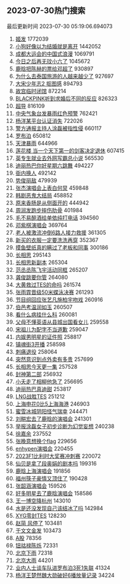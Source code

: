## 2023-07-30热门搜索 
最后更新时间 2023-07-30 05:19:06.694073 
1. [姬发](https://s.weibo.com/weibo?q=%E5%A7%AC%E5%8F%91&t=31&band_rank=1&Refer=top) 1772039
1. [小狗好像以为结婚就是离开](https://s.weibo.com/weibo?q=%23%E5%B0%8F%E7%8B%97%E5%A5%BD%E5%83%8F%E4%BB%A5%E4%B8%BA%E7%BB%93%E5%A9%9A%E5%B0%B1%E6%98%AF%E7%A6%BB%E5%BC%80%23&t=31&band_rank=2&Refer=top) 1442052
1. [成都大运会的中国式浪漫](https://s.weibo.com/weibo?q=%23%E6%88%90%E9%83%BD%E5%A4%A7%E8%BF%90%E4%BC%9A%E7%9A%84%E4%B8%AD%E5%9B%BD%E5%BC%8F%E6%B5%AA%E6%BC%AB%23&t=31&band_rank=3&Refer=top) 1069791
1. [今日之后再无玟小六了](https://s.weibo.com/weibo?q=%23%E4%BB%8A%E6%97%A5%E4%B9%8B%E5%90%8E%E5%86%8D%E6%97%A0%E7%8E%9F%E5%B0%8F%E5%85%AD%E4%BA%86%23&t=31&band_rank=4&Refer=top) 1045672
1. [鹿晗把陈赫的票给邓超了](https://s.weibo.com/weibo?q=%23%E9%B9%BF%E6%99%97%E6%8A%8A%E9%99%88%E8%B5%AB%E7%9A%84%E7%A5%A8%E7%BB%99%E9%82%93%E8%B6%85%E4%BA%86%23&t=31&band_rank=5&Refer=top) 930897
1. [为什么去泰国旅游的人越来越少了](https://s.weibo.com/weibo?q=%23%E4%B8%BA%E4%BB%80%E4%B9%88%E5%8E%BB%E6%B3%B0%E5%9B%BD%E6%97%85%E6%B8%B8%E7%9A%84%E4%BA%BA%E8%B6%8A%E6%9D%A5%E8%B6%8A%E5%B0%91%E4%BA%86%23&t=31&band_rank=6&Refer=top) 927697
1. [大宋少年志2 抠图感](https://s.weibo.com/weibo?q=%E5%A4%A7%E5%AE%8B%E5%B0%91%E5%B9%B4%E5%BF%972%20%E6%8A%A0%E5%9B%BE%E6%84%9F&t=31&band_rank=15&Refer=top) 894793
1. [故宫临时闭馆](https://s.weibo.com/weibo?q=%23%E6%95%85%E5%AE%AB%E4%B8%B4%E6%97%B6%E9%97%AD%E9%A6%86%23&t=31&band_rank=7&Refer=top) 872214
1. [BLACKPINK听到求婚后不同的反应](https://s.weibo.com/weibo?q=%23BLACKPINK%E5%90%AC%E5%88%B0%E6%B1%82%E5%A9%9A%E5%90%8E%E4%B8%8D%E5%90%8C%E7%9A%84%E5%8F%8D%E5%BA%94%23&t=31&band_rank=8&Refer=top) 826323
1. [超导](https://s.weibo.com/weibo?q=%E8%B6%85%E5%AF%BC&t=31&band_rank=9&Refer=top) 816109
1. [中央气象台发暴雨红色预警](https://s.weibo.com/weibo?q=%23%E4%B8%AD%E5%A4%AE%E6%B0%94%E8%B1%A1%E5%8F%B0%E5%8F%91%E6%9A%B4%E9%9B%A8%E7%BA%A2%E8%89%B2%E9%A2%84%E8%AD%A6%23&t=31&band_rank=10&Refer=top) 762421
1. [杨洋某平台认证消失](https://s.weibo.com/weibo?q=%23%E6%9D%A8%E6%B4%8B%E6%9F%90%E5%B9%B3%E5%8F%B0%E8%AE%A4%E8%AF%81%E6%B6%88%E5%A4%B1%23&t=31&band_rank=11&Refer=top) 722026
1. [警方通报主持人涂磊被指性侵](https://s.weibo.com/weibo?q=%23%E8%AD%A6%E6%96%B9%E9%80%9A%E6%8A%A5%E4%B8%BB%E6%8C%81%E4%BA%BA%E6%B6%82%E7%A3%8A%E8%A2%AB%E6%8C%87%E6%80%A7%E4%BE%B5%23&t=31&band_rank=12&Refer=top) 660117
1. [罗布泊](https://s.weibo.com/weibo?q=%E7%BD%97%E5%B8%83%E6%B3%8A&t=31&band_rank=13&Refer=top) 650812
1. [天津暴雨](https://s.weibo.com/weibo?q=%23%E5%A4%A9%E6%B4%A5%E6%9A%B4%E9%9B%A8%23&t=31&band_rank=24&Refer=top) 644966
1. [莲花楼 当一个天下第一的剑客决定退休](https://s.weibo.com/weibo?q=%E8%8E%B2%E8%8A%B1%E6%A5%BC%20%E5%BD%93%E4%B8%80%E4%B8%AA%E5%A4%A9%E4%B8%8B%E7%AC%AC%E4%B8%80%E7%9A%84%E5%89%91%E5%AE%A2%E5%86%B3%E5%AE%9A%E9%80%80%E4%BC%91&t=31&band_rank=44&Refer=top) 607415
1. [英专生就业去外网写霸总小说](https://s.weibo.com/weibo?q=%23%E8%8B%B1%E4%B8%93%E7%94%9F%E5%B0%B1%E4%B8%9A%E5%8E%BB%E5%A4%96%E7%BD%91%E5%86%99%E9%9C%B8%E6%80%BB%E5%B0%8F%E8%AF%B4%23&t=31&band_rank=14&Refer=top) 565530
1. [迪丽热巴你好星期六跳舞](https://s.weibo.com/weibo?q=%23%E8%BF%AA%E4%B8%BD%E7%83%AD%E5%B7%B4%E4%BD%A0%E5%A5%BD%E6%98%9F%E6%9C%9F%E5%85%AD%E8%B7%B3%E8%88%9E%23&t=31&band_rank=15&Refer=top) 494227
1. [衙内换人](https://s.weibo.com/weibo?q=%E8%A1%99%E5%86%85%E6%8D%A2%E4%BA%BA&t=31&band_rank=16&Refer=top) 492142
1. [势俊丽敌](https://s.weibo.com/weibo?q=%E5%8A%BF%E4%BF%8A%E4%B8%BD%E6%95%8C&t=31&band_rank=22&Refer=top) 479939
1. [张杰演唱会上表白何炅](https://s.weibo.com/weibo?q=%23%E5%BC%A0%E6%9D%B0%E6%BC%94%E5%94%B1%E4%BC%9A%E4%B8%8A%E8%A1%A8%E7%99%BD%E4%BD%95%E7%82%85%23&t=31&band_rank=17&Refer=top) 459848
1. [韩剧恶鬼大结局](https://s.weibo.com/weibo?q=%23%E9%9F%A9%E5%89%A7%E6%81%B6%E9%AC%BC%E5%A4%A7%E7%BB%93%E5%B1%80%23&t=31&band_rank=18&Refer=top) 458852
1. [原来香肠是从侧面开的](https://s.weibo.com/weibo?q=%23%E5%8E%9F%E6%9D%A5%E9%A6%99%E8%82%A0%E6%98%AF%E4%BB%8E%E4%BE%A7%E9%9D%A2%E5%BC%80%E7%9A%84%23&t=31&band_rank=19&Refer=top) 444942
1. [周润发跑步摔伤肋骨](https://s.weibo.com/weibo?q=%23%E5%91%A8%E6%B6%A6%E5%8F%91%E8%B7%91%E6%AD%A5%E6%91%94%E4%BC%A4%E8%82%8B%E9%AA%A8%23&t=31&band_rank=20&Refer=top) 401984
1. [毛不易醉酒给单依纯打电话](https://s.weibo.com/weibo?q=%23%E6%AF%9B%E4%B8%8D%E6%98%93%E9%86%89%E9%85%92%E7%BB%99%E5%8D%95%E4%BE%9D%E7%BA%AF%E6%89%93%E7%94%B5%E8%AF%9D%23&t=31&band_rank=21&Refer=top) 394560
1. [邓紫棋演唱会](https://s.weibo.com/weibo?q=%E9%82%93%E7%B4%AB%E6%A3%8B%E6%BC%94%E5%94%B1%E4%BC%9A&t=31&band_rank=28&Refer=top) 369764
1. [老人被激流冲倒6路人接力救援](https://s.weibo.com/weibo?q=%23%E8%80%81%E4%BA%BA%E8%A2%AB%E6%BF%80%E6%B5%81%E5%86%B2%E5%80%926%E8%B7%AF%E4%BA%BA%E6%8E%A5%E5%8A%9B%E6%95%91%E6%8F%B4%23&t=31&band_rank=49&Refer=top) 361305
1. [新买的衣服一定要洗洗再穿](https://s.weibo.com/weibo?q=%23%E6%96%B0%E4%B9%B0%E7%9A%84%E8%A1%A3%E6%9C%8D%E4%B8%80%E5%AE%9A%E8%A6%81%E6%B4%97%E6%B4%97%E5%86%8D%E7%A9%BF%23&t=31&band_rank=23&Refer=top) 352367
1. [摸鱼壁纸真的瞒过了老板和同事](https://s.weibo.com/weibo?q=%23%E6%91%B8%E9%B1%BC%E5%A3%81%E7%BA%B8%E7%9C%9F%E7%9A%84%E7%9E%92%E8%BF%87%E4%BA%86%E8%80%81%E6%9D%BF%E5%92%8C%E5%90%8C%E4%BA%8B%23&t=31&band_rank=25&Refer=top) 300186
1. [长相思](https://s.weibo.com/weibo?q=%E9%95%BF%E7%9B%B8%E6%80%9D&t=31&band_rank=33&Refer=top) 295143
1. [长相思新副本](https://s.weibo.com/weibo?q=%23%E9%95%BF%E7%9B%B8%E6%80%9D%E6%96%B0%E5%89%AF%E6%9C%AC%23&t=31&band_rank=26&Refer=top) 265304
1. [范丞丞陈飞宇活动同框](https://s.weibo.com/weibo?q=%23%E8%8C%83%E4%B8%9E%E4%B8%9E%E9%99%88%E9%A3%9E%E5%AE%87%E6%B4%BB%E5%8A%A8%E5%90%8C%E6%A1%86%23&t=31&band_rank=27&Refer=top) 265207
1. [龚俊跳要你管](https://s.weibo.com/weibo?q=%23%E9%BE%9A%E4%BF%8A%E8%B7%B3%E8%A6%81%E4%BD%A0%E7%AE%A1%23&t=31&band_rank=28&Refer=top) 264080
1. [大黄救过TES的命吗](https://s.weibo.com/weibo?q=%E5%A4%A7%E9%BB%84%E6%95%91%E8%BF%87TES%E7%9A%84%E5%91%BD%E5%90%97&t=31&band_rank=29&Refer=top) 261574
1. [张雨霏晋级50米蝶泳决赛](https://s.weibo.com/weibo?q=%23%E5%BC%A0%E9%9B%A8%E9%9C%8F%E6%99%8B%E7%BA%A750%E7%B1%B3%E8%9D%B6%E6%B3%B3%E5%86%B3%E8%B5%9B%23&t=31&band_rank=30&Refer=top) 261293
1. [节目组回应张艺凡施柏宇吻戏](https://s.weibo.com/weibo?q=%23%E8%8A%82%E7%9B%AE%E7%BB%84%E5%9B%9E%E5%BA%94%E5%BC%A0%E8%89%BA%E5%87%A1%E6%96%BD%E6%9F%8F%E5%AE%87%E5%90%BB%E6%88%8F%23&t=31&band_rank=31&Refer=top) 260916
1. [伯邑考温润如玉](https://s.weibo.com/weibo?q=%E4%BC%AF%E9%82%91%E8%80%83%E6%B8%A9%E6%B6%A6%E5%A6%82%E7%8E%89&t=31&band_rank=32&Refer=top) 260507
1. [看什么病挂什么科](https://s.weibo.com/weibo?q=%23%E7%9C%8B%E4%BB%80%E4%B9%88%E7%97%85%E6%8C%82%E4%BB%80%E4%B9%88%E7%A7%91%23&t=31&band_rank=34&Refer=top) 260081
1. [父母不懂英语从县城出国看女儿](https://s.weibo.com/weibo?q=%23%E7%88%B6%E6%AF%8D%E4%B8%8D%E6%87%82%E8%8B%B1%E8%AF%AD%E4%BB%8E%E5%8E%BF%E5%9F%8E%E5%87%BA%E5%9B%BD%E7%9C%8B%E5%A5%B3%E5%84%BF%23&t=31&band_rank=35&Refer=top) 259558
1. [宋祖儿为配字不当道歉](https://s.weibo.com/weibo?q=%23%E5%AE%8B%E7%A5%96%E5%84%BF%E4%B8%BA%E9%85%8D%E5%AD%97%E4%B8%8D%E5%BD%93%E9%81%93%E6%AD%89%23&t=31&band_rank=36&Refer=top) 259047
1. [内娱男明星的证件照](https://s.weibo.com/weibo?q=%23%E5%86%85%E5%A8%B1%E7%94%B7%E6%98%8E%E6%98%9F%E7%9A%84%E8%AF%81%E4%BB%B6%E7%85%A7%23&t=31&band_rank=37&Refer=top) 258817
1. [镇魂街3开播](https://s.weibo.com/weibo?q=%23%E9%95%87%E9%AD%82%E8%A1%973%E5%BC%80%E6%92%AD%23&t=31&band_rank=38&Refer=top) 258598
1. [刺痛退役](https://s.weibo.com/weibo?q=%23%E5%88%BA%E7%97%9B%E9%80%80%E5%BD%B9%23&t=31&band_rank=39&Refer=top) 258064
1. [突然意识到点外卖有多贵](https://s.weibo.com/weibo?q=%23%E7%AA%81%E7%84%B6%E6%84%8F%E8%AF%86%E5%88%B0%E7%82%B9%E5%A4%96%E5%8D%96%E6%9C%89%E5%A4%9A%E8%B4%B5%23&t=31&band_rank=40&Refer=top) 257699
1. [长相思今天更一集](https://s.weibo.com/weibo?q=%23%E9%95%BF%E7%9B%B8%E6%80%9D%E4%BB%8A%E5%A4%A9%E6%9B%B4%E4%B8%80%E9%9B%86%23&t=31&band_rank=41&Refer=top) 257528
1. [封神第二部](https://s.weibo.com/weibo?q=%E5%B0%81%E7%A5%9E%E7%AC%AC%E4%BA%8C%E9%83%A8&t=31&band_rank=42&Refer=top) 256932
1. [小夭走了相柳他急了](https://s.weibo.com/weibo?q=%23%E5%B0%8F%E5%A4%AD%E8%B5%B0%E4%BA%86%E7%9B%B8%E6%9F%B3%E4%BB%96%E6%80%A5%E4%BA%86%23&t=31&band_rank=43&Refer=top) 256695
1. [迪丽热巴真迪甜](https://s.weibo.com/weibo?q=%23%E8%BF%AA%E4%B8%BD%E7%83%AD%E5%B7%B4%E7%9C%9F%E8%BF%AA%E7%94%9C%23&t=31&band_rank=45&Refer=top) 253817
1. [LNG战胜TES](https://s.weibo.com/weibo?q=%23LNG%E6%88%98%E8%83%9CTES%23&t=31&band_rank=46&Refer=top) 251212
1. [上海申花0比5上海海港](https://s.weibo.com/weibo?q=%23%E4%B8%8A%E6%B5%B7%E7%94%B3%E8%8A%B10%E6%AF%945%E4%B8%8A%E6%B5%B7%E6%B5%B7%E6%B8%AF%23&t=31&band_rank=47&Refer=top) 246903
1. [蜜雪冰城阴阳怪气瑞幸](https://s.weibo.com/weibo?q=%23%E8%9C%9C%E9%9B%AA%E5%86%B0%E5%9F%8E%E9%98%B4%E9%98%B3%E6%80%AA%E6%B0%94%E7%91%9E%E5%B9%B8%23&t=31&band_rank=48&Refer=top) 244471
1. [刘畊宏去了鹿晗的演唱会](https://s.weibo.com/weibo?q=%23%E5%88%98%E7%95%8A%E5%AE%8F%E5%8E%BB%E4%BA%86%E9%B9%BF%E6%99%97%E7%9A%84%E6%BC%94%E5%94%B1%E4%BC%9A%23&t=31&band_rank=17&Refer=top) 241301
1. [举报涂磊女子初步诊断为幻觉妄想](https://s.weibo.com/weibo?q=%23%E4%B8%BE%E6%8A%A5%E6%B6%82%E7%A3%8A%E5%A5%B3%E5%AD%90%E5%88%9D%E6%AD%A5%E8%AF%8A%E6%96%AD%E4%B8%BA%E5%B9%BB%E8%A7%89%E5%A6%84%E6%83%B3%23&t=31&band_rank=49&Refer=top) 240238
1. [徐嘉余](https://s.weibo.com/weibo?q=%E5%BE%90%E5%98%89%E4%BD%99&t=31&band_rank=50&Refer=top) 237552
1. [张晚意想换个flag](https://s.weibo.com/weibo?q=%23%E5%BC%A0%E6%99%9A%E6%84%8F%E6%83%B3%E6%8D%A2%E4%B8%AAflag%23&t=31&band_rank=37&Refer=top) 229656
1. [enhypen演唱会](https://s.weibo.com/weibo?q=enhypen%E6%BC%94%E5%94%B1%E4%BC%9A&t=31&band_rank=43&Refer=top) 220455
1. [2023F1比利时大奖赛冲刺赛](https://s.weibo.com/weibo?q=%232023F1%E6%AF%94%E5%88%A9%E6%97%B6%E5%A4%A7%E5%A5%96%E8%B5%9B%E5%86%B2%E5%88%BA%E8%B5%9B%23&t=31&band_rank=48&Refer=top) 220072
1. [仙贝是拿了段奥娟的剧本吗](https://s.weibo.com/weibo?q=%23%E4%BB%99%E8%B4%9D%E6%98%AF%E6%8B%BF%E4%BA%86%E6%AE%B5%E5%A5%A5%E5%A8%9F%E7%9A%84%E5%89%A7%E6%9C%AC%E5%90%97%23&t=31&band_rank=42&Refer=top) 199316
1. [鹿晗上海演唱会](https://s.weibo.com/weibo?q=%23%E9%B9%BF%E6%99%97%E4%B8%8A%E6%B5%B7%E6%BC%94%E5%94%B1%E4%BC%9A%23&t=31&band_rank=8&Refer=top) 191856
1. [福州筷子豪情又顶住了](https://s.weibo.com/weibo?q=%23%E7%A6%8F%E5%B7%9E%E7%AD%B7%E5%AD%90%E8%B1%AA%E6%83%85%E5%8F%88%E9%A1%B6%E4%BD%8F%E4%BA%86%23&t=31&band_rank=50&Refer=top) 190428
1. [张韶涵演唱会](https://s.weibo.com/weibo?q=%E5%BC%A0%E9%9F%B6%E6%B6%B5%E6%BC%94%E5%94%B1%E4%BC%9A&t=31&band_rank=43&Refer=top) 159526
1. [好多明星去了鹿晗演唱会](https://s.weibo.com/weibo?q=%23%E5%A5%BD%E5%A4%9A%E6%98%8E%E6%98%9F%E5%8E%BB%E4%BA%86%E9%B9%BF%E6%99%97%E6%BC%94%E5%94%B1%E4%BC%9A%23&t=31&band_rank=4&Refer=top) 158586
1. [王一博空降杭州](https://s.weibo.com/weibo?q=%23%E7%8E%8B%E4%B8%80%E5%8D%9A%E7%A9%BA%E9%99%8D%E6%9D%AD%E5%B7%9E%23&t=31&band_rank=43&Refer=top) 143010
1. [水是还没发现自己该结冰了吗](https://s.weibo.com/weibo?q=%E6%B0%B4%E6%98%AF%E8%BF%98%E6%B2%A1%E5%8F%91%E7%8E%B0%E8%87%AA%E5%B7%B1%E8%AF%A5%E7%BB%93%E5%86%B0%E4%BA%86%E5%90%97&t=31&band_rank=50&Refer=top) 142984
1. [XYG零封TES](https://s.weibo.com/weibo?q=%23XYG%E9%9B%B6%E5%B0%81TES%23&t=31&band_rank=48&Refer=top) 128230
1. [赵简 风停了](https://s.weibo.com/weibo?q=%E8%B5%B5%E7%AE%80%20%E9%A3%8E%E5%81%9C%E4%BA%86&t=31&band_rank=42&Refer=top) 103481
1. [于文文金发](https://s.weibo.com/weibo?q=%23%E4%BA%8E%E6%96%87%E6%96%87%E9%87%91%E5%8F%91%23&t=31&band_rank=46&Refer=top) 103473
1. [A股](https://s.weibo.com/weibo?q=A%E8%82%A1&t=31&band_rank=46&Refer=top) 78356
1. [钮祜禄陈烁](https://s.weibo.com/weibo?q=%E9%92%AE%E7%A5%9C%E7%A6%84%E9%99%88%E7%83%81&t=31&band_rank=45&Refer=top) 72331
1. [北京下雨](https://s.weibo.com/weibo?q=%23%E5%8C%97%E4%BA%AC%E4%B8%8B%E9%9B%A8%23&t=31&band_rank=50&Refer=top) 72318
1. [北京大雨](https://s.weibo.com/weibo?q=%23%E5%8C%97%E4%BA%AC%E5%A4%A7%E9%9B%A8%23&t=31&band_rank=13&Refer=top) 44201
1. [业内人士谈车队进罗布泊3死1失联](https://s.weibo.com/weibo?q=%23%E4%B8%9A%E5%86%85%E4%BA%BA%E5%A3%AB%E8%B0%88%E8%BD%A6%E9%98%9F%E8%BF%9B%E7%BD%97%E5%B8%83%E6%B3%8A3%E6%AD%BB1%E5%A4%B1%E8%81%94%23&t=31&band_rank=50&Refer=top) 41324
1. [杨洋王楚然魏大勋破好6播放量记录](https://s.weibo.com/weibo?q=%23%E6%9D%A8%E6%B4%8B%E7%8E%8B%E6%A5%9A%E7%84%B6%E9%AD%8F%E5%A4%A7%E5%8B%8B%E7%A0%B4%E5%A5%BD6%E6%92%AD%E6%94%BE%E9%87%8F%E8%AE%B0%E5%BD%95%23&t=31&band_rank=43&Refer=top) 34224
